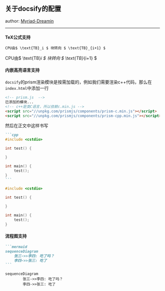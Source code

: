 
## 关于docsify的配置

author: [Myriad-Dreamin](https://github.com/Myriad-Dreamin)

---

#### TeX公式支持

```markdown
CPU由$ \text{TB}_i $ 块转向 $ \text{TB}_{i+1} $
```

CPU由$ \text{TB}_i $ 块转向 $ \text{TB}_{i+1} $

#### 内嵌高亮语言支持

`docsify`的prism渲染模块是按需加载的，例如我们需要渲染c++代码，那么在`index.html`中添加一行
```html
<!-- prism.js  -->
已添加的模块...
<!-- c++是类C语言，所以依赖c.min.js -->
<script src="//unpkg.com/prismjs/components/prism-c.min.js"></script>
<script src="//unpkg.com/prismjs/components/prism-cpp.min.js"></script>
```

然后在正文中这样书写
````markdown
```cpp
#include <cstdio>

int test() {

}

int main() {
    test();
}
```
````

```cpp
#include <cstdio>

int test() {

}

int main() {
    test();
}
```

#### 流程图支持

````markdown
```mermaid
sequenceDiagram
    张三->>李四: 吃了吗？
    李四->>张三: 吃了
```
````

```mermaid
sequenceDiagram
        张三->>李四: 吃了吗？
        李四->>张三: 吃了
```